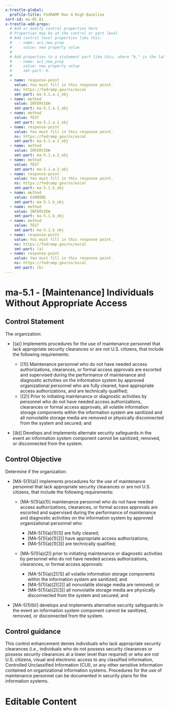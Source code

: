```yaml
---
x-trestle-global:
  profile-title: FedRAMP Rev 4 High Baseline
sort-id: ma-05.01
x-trestle-add-props:
  # Add or modify control properties here
  # Properties may be at the control or part level
  # Add control level properties like this:
  #   - name: ac1_new_prop
  #     value: new property value
  #
  # Add properties to a statement part like this, where "b." is the label of the target statement part
  #   - name: ac1_new_prop
  #     value: new property value
  #     smt-part: b.
  #
  - name: response-point
    value: You must fill in this response point.
    ns: https://fedramp.gov/ns/oscal
    smt-part: ma-5.1.a.1_obj
  - name: method
    value: INTERVIEW
    smt-part: ma-5.1.a.1_obj
  - name: method
    value: TEST
    smt-part: ma-5.1.a.1_obj
  - name: response-point
    value: You must fill in this response point.
    ns: https://fedramp.gov/ns/oscal
    smt-part: ma-5.1.a.2_obj
  - name: method
    value: INTERVIEW
    smt-part: ma-5.1.a.2_obj
  - name: method
    value: TEST
    smt-part: ma-5.1.a.2_obj
  - name: response-point
    value: You must fill in this response point.
    ns: https://fedramp.gov/ns/oscal
    smt-part: ma-5.1.b_obj
  - name: method
    value: EXAMINE
    smt-part: ma-5.1.b_obj
  - name: method
    value: INTERVIEW
    smt-part: ma-5.1.b_obj
  - name: method
    value: TEST
    smt-part: ma-5.1.b_obj
  - name: response-point
    value: You must fill in this response point.
    ns: https://fedramp.gov/ns/oscal
    smt-part: (a)
  - name: response-point
    value: You must fill in this response point.
    ns: https://fedramp.gov/ns/oscal
    smt-part: (b)
---
```


# ma-5.1 - \[Maintenance\] Individuals Without Appropriate Access

## Control Statement

The organization:

- \[(a)\] Implements procedures for the use of maintenance personnel that lack appropriate security clearances or are not U.S. citizens, that include the following requirements:

  - \[(1)\] Maintenance personnel who do not have needed access authorizations, clearances, or formal access approvals are escorted and supervised during the performance of maintenance and diagnostic activities on the information system by approved organizational personnel who are fully cleared, have appropriate access authorizations, and are technically qualified;
  - \[(2)\] Prior to initiating maintenance or diagnostic activities by personnel who do not have needed access authorizations, clearances or formal access approvals, all volatile information storage components within the information system are sanitized and all nonvolatile storage media are removed or physically disconnected from the system and secured; and

- \[(b)\] Develops and implements alternate security safeguards in the event an information system component cannot be sanitized, removed, or disconnected from the system.

## Control Objective

Determine if the organization:

- \[MA-5(1)(a)\] implements procedures for the use of maintenance personnel that lack appropriate security clearances or are not U.S. citizens, that include the following requirements:

  - \[MA-5(1)(a)(1)\] maintenance personnel who do not have needed access authorizations, clearances, or formal access approvals are escorted and supervised during the performance of maintenance and diagnostic activities on the information system by approved organizational personnel who:

    - \[MA-5(1)(a)(1)[1]\] are fully cleared;
    - \[MA-5(1)(a)(1)[2]\] have appropriate access authorizations;
    - \[MA-5(1)(a)(1)[3]\] are technically qualified;

  - \[MA-5(1)(a)(2)\] prior to initiating maintenance or diagnostic activities by personnel who do not have needed access authorizations, clearances, or formal access approvals:

    - \[MA-5(1)(a)(2)[1]\] all volatile information storage components within the information system are sanitized; and
    - \[MA-5(1)(a)(2)[2]\] all nonvolatile storage media are removed; or
    - \[MA-5(1)(a)(2)[3]\] all nonvolatile storage media are physically disconnected from the system and secured; and

- \[MA-5(1)(b)\] develops and implements alternative security safeguards in the event an information system component cannot be sanitized, removed, or disconnected from the system.

## Control guidance

This control enhancement denies individuals who lack appropriate security clearances (i.e., individuals who do not possess security clearances or possess security clearances at a lower level than required) or who are not U.S. citizens, visual and electronic access to any classified information, Controlled Unclassified Information (CUI), or any other sensitive information contained on organizational information systems. Procedures for the use of maintenance personnel can be documented in security plans for the information systems.

# Editable Content

<!-- Make additions and edits below -->
<!-- The above represents the contents of the control as received by the profile, prior to additions. -->
<!-- If the profile makes additions to the control, they will appear below. -->
<!-- The above markdown may not be edited but you may edit the content below, and/or introduce new additions to be made by the profile. -->
<!-- If there is a yaml header at the top, parameter values may be edited. Use --set-parameters to incorporate the changes during assembly. -->
<!-- The content here will then replace what is in the profile for this control, after running profile-assemble. -->
<!-- The added parts in the profile for this control are below.  You may edit them and/or add new ones. -->
<!-- Each addition must have a heading either of the form ## Control my_addition_name -->
<!-- or ## Part a. (where the a. refers to one of the control statement labels.) -->
<!-- "## Control" parts are new parts added after the statement part. -->
<!-- "## Part" parts are new parts added into the top-level statement part with that label. -->
<!-- Subparts may be added with nested hash levels of the form ### My Subpart Name -->
<!-- underneath the parent ## Control or ## Part being added -->
<!-- See https://ibm.github.io/compliance-trestle/tutorials/ssp_profile_catalog_authoring/ssp_profile_catalog_authoring for guidance. -->
